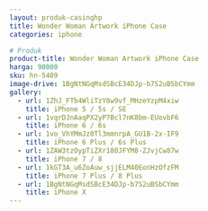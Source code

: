 ```yaml
---
layout: produk-casinghp
title: Wonder Woman Artwork iPhone Case
categories: iphone

# Produk
product-title: Wonder Woman Artwork iPhone Case
harga: 90000
sku: hn-5489
image-drive: 1BgNtNGqMsdSBcE34DJp-b7S2uBSbCYmm
gallery:
  - url: 1ZhJ_FTb4WliTzY8w9vf_MHzeYzpM4xiw
    title: iPhone 5 / 5s / SE
  - url: 1vqrDJnAaqPX2yP7Bcl7nK8bm-EUovbF6
    title: iPhone 6 / 6s
  - url: 1vo_VhYMmJz0Tl3mmnrpA_GU1B-2x-IF9
    title: iPhone 6 Plus / 6s Plus
  - url: 1ZAW3tzOypTiZXr180JFYM8-ZJvjCw87w
    title: iPhone 7 / 8
  - url: 1kGT3A_u6ZoAuw_sjjELM40EonHzOfzFM
    title: iPhone 7 Plus / 8 Plus
  - url: 1BgNtNGqMsdSBcE34DJp-b7S2uBSbCYmm
    title: iPhone X
---
```

